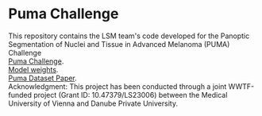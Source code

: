 # Puma Challenge
This repository contains the LSM team's code developed for the Panoptic Segmentation of Nuclei and Tissue in Advanced Melanoma (PUMA) Challenge 
<br/>[Puma Challenge](https://puma.grand-challenge.org/#panoptic-segmentation-of-nuclei-and-tissue-in-advanced-melanoma).
<br/>[Model weights](https://huggingface.co/datasets/NiToLSM/PumaWeightsNiTo_LSM).
<br/>[Puma Dataset Paper](https://academic.oup.com/gigascience/article/doi/10.1093/gigascience/giaf011/8024182?login=false).
<br/>Acknowledgment:
This project has been conducted through a joint WWTF-funded project (Grant ID: 10.47379/LS23006) between the Medical University of Vienna and Danube Private University.
